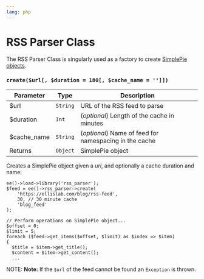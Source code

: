 ```yaml
---
lang: php
---
```


<!--
    This source file is part of the open source project
    ExpressionEngine User Guide (https://github.com/ExpressionEngine/ExpressionEngine-User-Guide)

    @link      https://expressionengine.com/
    @copyright Copyright (c) 2003-2020, Packet Tide, LLC (https://www.packettide.com)
    @license   https://expressionengine.com/license Licensed under Apache License, Version 2.0
-->

# RSS Parser Class

The RSS Parser Class is singularly used as a factory to create [SimplePie objects](http://simplepie.org/api/class-SimplePie.html).

### `create($url[, $duration = 180[, $cache_name = '']])`

| Parameter    | Type     | Description                                            |
| ------------ | -------- | ------------------------------------------------------ |
| \$url        | `String` | URL of the RSS feed to parse                           |
| \$duration   | `Int`    | (_optional_) Length of the cache in minutes            |
| \$cache_name | `String` | (_optional_) Name of feed for namespacing in the cache |
| Returns      | `Object` | SimplePie object                                       |

Creates a SimplePie object given a _url_, and optionally a cache duration and name:

    ee()->load->library('rss_parser');
    $feed = ee()->rss_parser->create(
        'https://ellislab.com/blog/rss-feed',
        30, // 30 minute cache
        'blog_feed'
    );

    // Perform operations on SimplePie object...
    $offset = 0;
    $limit = 5;
    foreach ($feed->get_items($offset, $limit) as $index => $item)
    {
      $title = $item->get_title();
      $content = $item->get_content();
      ...

NOTE: **Note:** If the `$url` of the feed cannot be found an `Exception` is thrown.

